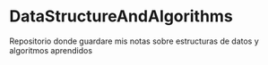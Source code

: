 # DataStructureAndAlgorithms
Repositorio donde guardare mis notas sobre estructuras de datos y algoritmos aprendidos 

